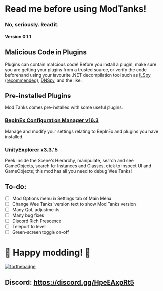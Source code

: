 # Read me before using ModTanks!

### No, seriously. Read it.

#### Version 0.1.1

## Malicious Code in Plugins

Plugins can contain malicious code! Before you install a plugin, make sure you are getting your plugins from a trusted source, or verify the code beforehand using your favourite .NET decompilation tool such as [ILSpy \(recommended\)](https://github.com/icsharpcode/ILSpy), [DNSpy](https://github.com/dnSpy/dnSpy), and the like.

## Pre-installed Plugins

Mod Tanks comes pre-installed with some useful plugins.

### [BepInEx Configuration Manager v16.3](https://github.com/BepInEx/BepInEx.ConfigurationManager)

Manage and modify your settings relating to BepInEx and plugins you have installed.

### [UnityExplorer v3.3.15](https://github.com/sinai-dev/UnityExplorer)

Peek inside the Scene's Hierarchy, manipulate, search and see GameObjects, search for Instances and Classes, click to inspect UI and GameObjects; this mod has all you need to debug Wee Tanks!

## To-do:

- [ ] Mod Options menu in Settings tab of Main Menu
- [ ] Change Wee Tanks' version text to show Mod Tanks version
- [ ] Many QoL adjustments
- [ ] Many bug fixes
- [ ] Discord Rich Prescence
- [ ] Teleport to level
- [ ] Green-screen toggle on-off

# :tada: Happy modding! :tada:

[![forthebadge](https://forthebadge.com/images/badges/works-on-my-machine.svg)](https://forthebadge.com)

## Discord: https://discord.gg/HpeEAxpRt5
